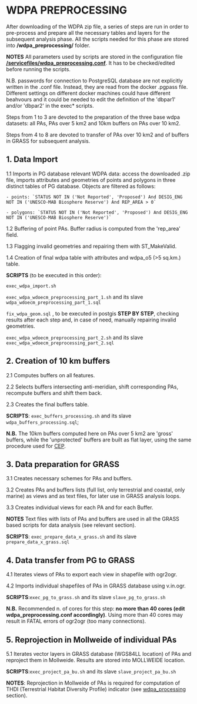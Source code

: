 # WDPA PREPROCESSING

After downloading of the WDPA zip file, a series of steps are run in order to pre-process and prepare all the necessary tables and layers for the subsequent analysis phase. All the scripts needed for this phase are stored into **/wdpa\_preprocessing/** folder.

**NOTES**
All parameters used by scripts are stored in the configuration file **[/servicefiles/wdpa\_preprocessing.conf](/servicefiles/wdpa\_preprocessing.conf)**. It has to be checked/edited before running the scripts.

N.B. passwords for connection to PostgreSQL database are not explicitly written  in the .conf file. Instead, they are read from the docker .pgpass file. Different settings on different docker machines could have different beahvours and it could be needed to edit the definition of the 'dbpar1' and/or 'dbpar2' in the exec* scripts.

Steps from 1 to 3 are devoted to the preparation of the three base wdpa datasets: all PAs, PAs over 5 km2 and 10km buffers on PAs over 10 km2.

Steps from 4 to 8 are devoted to transfer of  PAs over 10 km2 and of buffers in GRASS for subsequent analysis.

## **1. Data Import**

  1.1 Imports in PG database relevant WDPA data: access the downloaded .zip file, imports attributes and geometries of points and polygons in three distinct tables of PG database.
   Objects are filtered as follows:
	
    - points: `STATUS NOT IN ('Not Reported', 'Proposed') And DESIG_ENG NOT IN ('UNESCO-MAB Biosphere Reserve') And REP_AREA > 0`
	
    - polygons: `STATUS NOT IN ('Not Reported', 'Proposed') And DESIG_ENG NOT IN ('UNESCO-MAB Biosphere Reserve')`
	
  1.2 Buffering of point PAs. Buffer radius is computed from the 'rep_area' field.

  1.3 Flagging invalid geometries and repairing them with ST_MakeValid.

  1.4 Creation of final wdpa table with attributes and wdpa_o5 (>5 sq.km.) table.

**SCRIPTS** (to be executed in this order): 

`exec_wdpa_import.sh`

`exec_wdpa_wdoecm_preprocessing_part_1.sh` and its slave `wdpa_wdoecm_preprocessing_part_1.sql`

`fix_wdpa_geom.sql` , to be executed in postgis **STEP BY STEP**, checking results after each step and, in case of need, manually repairing invalid geometries.

`exec_wdpa_wdoecm_preprocessing_part_2.sh` and its slave `exec_wdpa_wdoecm_preprocessing_part_2.sql`

## **2. Creation of 10 km buffers**

  2.1 Computes buffers on all features.

  2.2 Selects buffers intersecting anti-meridian, shift corresponding PAs, recompute buffers and shift them back.

  2.3 Creates the final buffers table.

**SCRIPTS**: `exec_buffers_processing.sh` and its slave `wdpa_buffers_processing.sql`; 

**N.B.** The 10km buffers computed here on PAs over 5 km2 are 'gross' buffers, while the 'unprotected' buffers are built as flat layer, using the same procedure used for [CEP](https://andreamandrici.github.io/dopa_workflow/flattening/).


## **3. Data preparation for GRASS**
 
  3.1 Creates necessary schemes for PAs and buffers.

  3.2 Creates PAs and buffers lists (full list, only terrestrial and coastal, only marine) as views and as text files, for later use in GRASS analysis loops.

  3.3 Creates individual views for each PA and for each Buffer.

**NOTES**
Text files with lists of PAs and buffers are used in all the GRASS based scripts for data analysis (see relevant section).

**SCRIPTS**: `exec_prepare_data_x_grass.sh` and its slave `prepare_data_x_grass.sql`

## **4. Data transfer from PG to GRASS**

  4.1 Iterates views of PAs to export each view in shapefile with ogr2ogr.

  4.2	Imports individual shapefiles of PAs in GRASS database using v.in.ogr.

**SCRIPTS**:`exec_pg_to_grass.sh` and its slave `slave_pg_to_grass.sh` 

**N.B.** Recommended n. of cores for this step: **no more than 40 cores (edit wdpa_preprocessing.conf accordingly)**. Using more than 40 cores may result in FATAL errors of ogr2ogr (too many connections).

## **5. Reprojection in Mollweide of individual PAs** 
 
  5.1 Iterates vector layers in GRASS database (WGS84LL location) of PAs and reproject them in Mollweide. Results are stored into MOLLWEIDE location.

**SCRIPTS**:`exec_project_pa_bu.sh` and its slave `slave_project_pa_bu.sh`

**NOTES**: Reprojection in Mollweide of PAs is required for computation of THDI (Terrestrial Habitat Diversity Profile) indicator (see [wdpa_processing](/wdpa_processing/#THDI)  section).


